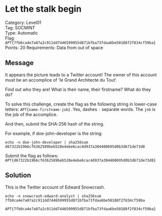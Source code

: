 # Let the stalk begin

Category: Level01  
Tag: SOCMINT  
Type: Automatic  
Flag: `APT{7fb0ca4e7a07a2c911dd7446599955d871bfba73fdaa6be50188f2f834cf59ba}`  
Points: 20
Requirements: Data from out of space

## Message

It appears the picture leads to a Twitter account! The owner of this account must be an accomplice of 'le Grand Architecte du Tout'.

Find out who they are! What is their name, their firstname? What do they do?

To solve this challenge, create the flag as the following string in lower-case letters: `APT{name-firstname-job}`. Yes, dashes `-` separate words. The `job` is the job of the accomplice.

And then, submit the SHA-256 hash of the string.

For example, if doe-john-developer is the string:
```
echo -n doe-john-developer | sha256sum
d67322b19b6cf6362589beb528e4ebe6cac4d937a304400695d0b3d671de73d8
```

Submit the flag as follows:  
`APT{d67322b19b6cf6362589beb528e4ebe6cac4d937a304400695d0b3d671de73d8}`

## Solution

This is the Twitter account of Edward Snowcrash.
```
echo -n snowcrash-edward-analyst | sha256sum
7fb0ca4e7a07a2c911dd7446599955d871bfba73fdaa6be50188f2f834cf59ba
```

`APT{7fb0ca4e7a07a2c911dd7446599955d871bfba73fdaa6be50188f2f834cf59ba}`
